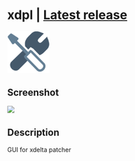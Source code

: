 # xdpl | [Latest release](https://github.com/Zalexanninev15/xdpl/releases/latest)
![](https://github.com/Zalexanninev15/xdpl/blob/master/logo.png?raw=true)

## Screenshot
![](https://i.imgur.com/SBJ7paf.png)

## Description
GUI for xdelta patcher